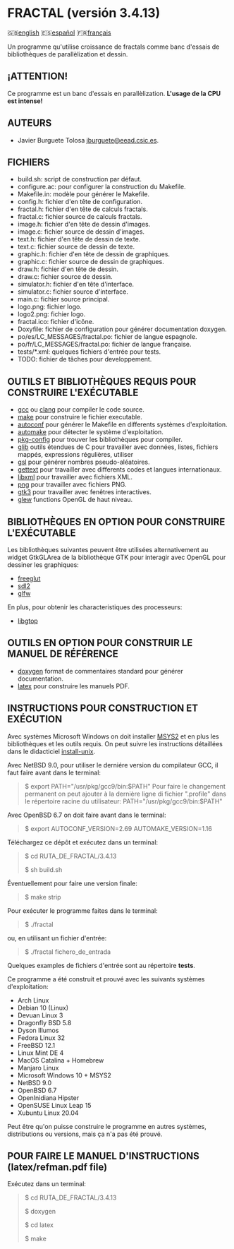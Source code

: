 FRACTAL (versión 3.4.13)
=======================

:gb:[english](README.md) :es:[español](README.es.md)
:fr:[français](README.fr.md)

Un programme qu'utilise croissance de fractals comme banc d'essais de
bibliothèques de parallèlization et dessin.

¡ATTENTION!
-------

Ce programme est un banc d'essais en parallèlization. **L'usage de la CPU est
intense!**

AUTEURS
-------

* Javier Burguete Tolosa
  [jburguete@eead.csic.es](mailto:jburguete@eead.csic.es).

FICHIERS
--------

* build.sh: script de construction par défaut.
* configure.ac: pour configurer la construction du Makefile.
* Makefile.in: modèle pour générer le Makefile.
* config.h: fichier d'en tête de configuration.
* fractal.h: fichier d'en tête de calculs fractals.
* fractal.c: fichier source de calculs fractals.
* image.h: fichier d'en tête de dessin d'images.
* image.c: fichier source de dessin d'images.
* text.h: fichier d'en tête de dessin de texte.
* text.c: fichier source de dessin de texte.
* graphic.h: fichier d'en tête de dessin de graphiques.
* graphic.c: fichier source de dessin de graphiques.
* draw.h: fichier d'en tête de dessin.
* draw.c: fichier source de dessin.
* simulator.h: fichier d'en tête d'interface.
* simulator.c: fichier source d'interface.
* main.c: fichier source principal.
* logo.png: fichier logo.
* logo2.png: fichier logo.
* fractal.ico: fichier d'icône.
* Doxyfile: fichier de configuration pour générer documentation doxygen.
* po/es/LC\_MESSAGES/fractal.po: fichier de langue espagnole.
* po/fr/LC\_MESSAGES/fractal.po: fichier de langue française.
* tests/\*.xml: quelques fichiers d'entrée pour tests.
* TODO: fichier de tâches pour developpement.

OUTILS ET BIBLIOTHÈQUES REQUIS POUR CONSTRUIRE L'EXÉCUTABLE
-----------------------------------------------------------

* [gcc](https://gcc.gnu.org) ou [clang](http://clang.llvm.org) pour compiler le
  code source.
* [make](http://www.gnu.org/software/make) pour construire le fichier
  executable.
* [autoconf](http://www.gnu.org/software/autoconf) pour générer le Makefile en
  differents systèmes d'exploitation.
* [automake](http://www.gnu.org/software/automake) pour détecter le système
  d'exploitation.
* [pkg-config](http://www.freedesktop.org/wiki/Software/pkg-config) pour trouver
  les bibliothèques pour compiler.
* [glib](https://developer.gnome.org/glib) outils étendues de C pour travailler
  avec données, listes, fichiers mappés, expressions régulières, utiliser
* [gsl](http://www.gnu.org/software/gsl) pour générer nombres pseudo-aléatoires.
* [gettext](http://www.gnu.org/software/gettext) pour travailler avec differents
  codes et langues internationaux.
* [libxml](http://xmlsoft.org) pour travailler avec fichiers XML.
* [png](http://libpng.sourceforge.net) pour travailler avec fichiers PNG.
* [gtk3](http://www.gtk.org) pour travailler avec fenêtres interactives.
* [glew](http://glew.sourceforge.net) functions OpenGL de haut niveau.

BIBLIOTHÈQUES EN OPTION POUR CONSTRUIRE L'EXÉCUTABLE
----------------------------------------------------

Les bibliothèques suivantes peuvent être utilisées alternativement au widget
GtkGLArea de la bibliothèque GTK pour interagir avec OpenGL pour dessiner
les graphiques:
* [freeglut](http://freeglut.sourceforge.net)
* [sdl2](https://www.libsdl.org)
* [glfw](http://www.glfw.org)

En plus, pour obtenir les characteristiques des processeurs:
* [libgtop](https://github.com/GNOME/libgtop)

OUTILS EN OPTION POUR CONSTRUIR LE MANUEL DE RÉFÉRENCE
------------------------------------------------------

* [doxygen](http://www.stack.nl/~dimitri/doxygen) format de commentaires
  standard pour générer documentation.
* [latex](https://www.latex-project.org/) pour construire les manuels PDF.

INSTRUCTIONS POUR CONSTRUCTION ET EXÉCUTION
-------------------------------------------

Avec systèmes Microsoft Windows on doit installer
[MSYS2](http://sourceforge.net/projects/msys2) et en plus les bibliothèques et
les outils requis. On peut suivre les instructions détaillées dans le
didacticiel
[install-unix](https://github.com/jburguete/install-unix/blob/master/tutorial.pdf).

Avec NetBSD 9.0, pour utiliser le derniére version du compilateur GCC, il faut
faire avant dans le terminal:
> $ export PATH="/usr/pkg/gcc9/bin:$PATH"
Pour faire le changement permanent on peut ajouter à la dernière ligne di
fichier ".profile" dans le répertoire racine du utilisateur:
> PATH="/usr/pkg/gcc9/bin:$PATH"

Avec OpenBSD 6.7 on doit faire avant dans le terminal:
> $ export AUTOCONF\_VERSION=2.69 AUTOMAKE\_VERSION=1.16

Téléchargez ce dépôt et exécutez dans un terminal:
> $ cd RUTA\_DE\_FRACTAL/3.4.13
>
> $ sh build.sh

Éventuellement pour faire une version finale:
> $ make strip

Pour exécuter le programme faites dans le terminal:
> $ ./fractal

ou, en utilisant un fichier d'entrée:
> $ ./fractal fichero\_de\_entrada

Quelques examples de fichiers d'entrée sont au répertoire **tests**.

Ce programme a été construit et prouvé avec les suivants systèmes
d'exploitation:
* Arch Linux
* Debian 10 (Linux)
* Devuan Linux 3
* Dragonfly BSD 5.8
* Dyson Illumos
* Fedora Linux 32
* FreeBSD 12.1
* Linux Mint DE 4
* MacOS Catalina + Homebrew
* Manjaro Linux
* Microsoft Windows 10 + MSYS2
* NetBSD 9.0
* OpenBSD 6.7
* OpenInidiana Hipster
* OpenSUSE Linux Leap 15
* Xubuntu Linux 20.04

Peut être qu'on puisse construire le programme en autres systèmes, distributions
ou versions, mais ça n'a pas été prouvé.

POUR FAIRE LE MANUEL D'INSTRUCTIONS (latex/refman.pdf file)
-----------------------------------------------------------

Exécutez dans un terminal:
> $ cd RUTA\_DE\_FRACTAL/3.4.13
>
> $ doxygen
>
> $ cd latex
>
> $ make
